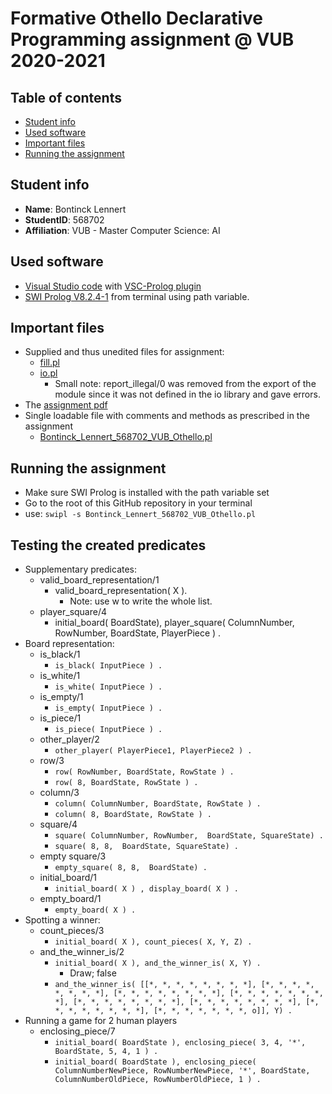 # Formative Othello Declarative Programming assignment @ VUB 2020-2021 

## Table of contents
- [Student info](#student-info)
- [Used software](#used-software)
- [Important files](#important-files)
- [Running the assignment](#running-the-assignment)

## Student info
- **Name**: Bontinck Lennert
- **StudentID**: 568702
- **Affiliation**: VUB - Master Computer Science: AI

## Used software
- [Visual Studio code](https://code.visualstudio.com/Download) with [VSC-Prolog plugin](https://marketplace.visualstudio.com/items?itemName=arthurwang.vsc-prolog)
- [SWI Prolog V8.2.4-1](https://www.swi-prolog.org/download/stable) from terminal using path variable.

## Important files
- Supplied and thus unedited files for assignment:
   - [fill.pl](fill.pl)
   - [io.pl](io.pl)
      - Small note: report_illegal/0 was removed from the export of the module since it was not defined in the io library and gave errors.
- The [assignment pdf](assignment.pdf)
- Single loadable file with comments and methods as prescribed in the assignment
   - [Bontinck_Lennert_568702_VUB_Othello.pl](Bontinck_Lennert_568702_VUB_Othello.pl)

## Running the assignment
- Make sure SWI Prolog is installed with the path variable set
- Go to the root of this GitHub repository in your terminal
- use:  ```swipl -s Bontinck_Lennert_568702_VUB_Othello.pl```
   
## Testing the created predicates
- Supplementary predicates:
   - valid_board_representation/1
      - valid_board_representation( X ).
         - Note: use w to write the whole list.
   - player_square/4
      - initial_board( BoardState), player_square( ColumnNumber, RowNumber, BoardState, PlayerPiece ) . 
- Board representation:
   - is_black/1
      - ```is_black( InputPiece ) .```
   - is_white/1
      - ```is_white( InputPiece ) .```
   - is_empty/1
      - ```is_empty( InputPiece ) .```
   - is_piece/1
      - ```is_piece( InputPiece ) .```
   - other_player/2
      - ```other_player( PlayerPiece1, PlayerPiece2 ) .```
   - row/3
      - ```row( RowNumber, BoardState, RowState ) .```
      - ```row( 8, BoardState, RowState ) .```
   - column/3
      - ```column( ColumnNumber, BoardState, RowState ) .```
      - ```column( 8, BoardState, RowState ) .```
   - square/4
      - ```square( ColumnNumber, RowNumber,  BoardState, SquareState) .```
      - ```square( 8, 8,  BoardState, SquareState) .```
   - empty square/3
      - ```empty_square( 8, 8,  BoardState) .```
   - initial_board/1
      - ```initial_board( X ) , display_board( X ) .```
   - empty_board/1
      - ```empty_board( X ) .```
- Spotting a winner:
   - count_pieces/3
      - ```initial_board( X ), count_pieces( X, Y, Z) .```
   - and_the_winner_is/2
      - ```initial_board( X ), and_the_winner_is( X, Y) .```
         - Draw; false
      - ```and_the_winner_is( [[*, *, *, *, *, *, *, *], [*, *, *, *, *, *, *, *], [*, *, *, *, *, *, *, *], [*, *, *, *, *, *, *, *], [*, *, *, *, *, *, *, *], [*, *, *, *, *, *, *, *], [*, *, *, *, *, *, *, *], [*, *, *, *, *, *, *, o]], Y) .```
- Running a game for 2 human players
   - enclosing_piece/7
      - ```initial_board( BoardState ), enclosing_piece( 3, 4, '*', BoardState, 5, 4, 1 ) .```
      - ```initial_board( BoardState ), enclosing_piece( ColumnNumberNewPiece, RowNumberNewPiece, '*', BoardState, ColumnNumberOldPiece, RowNumberOldPiece, 1 ) .```